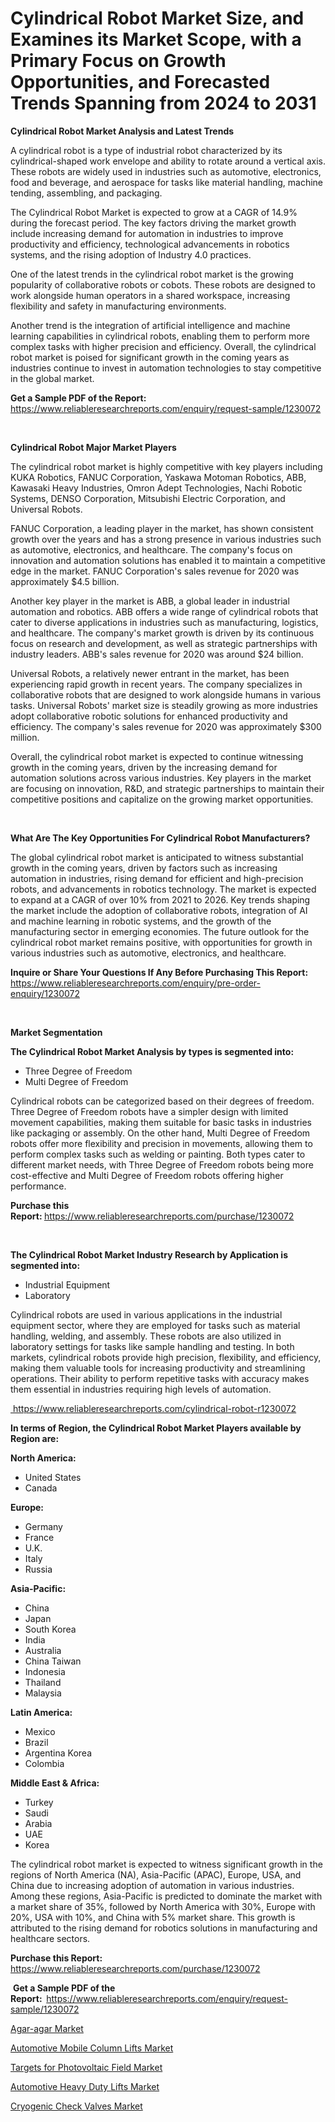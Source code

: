 <p><h1>Cylindrical Robot Market Size, and Examines its Market Scope, with a Primary Focus on Growth Opportunities, and Forecasted Trends Spanning from 2024 to 2031</h1></p><p><strong>Cylindrical Robot Market Analysis and Latest Trends</strong></p>
<p><p>A cylindrical robot is a type of industrial robot characterized by its cylindrical-shaped work envelope and ability to rotate around a vertical axis. These robots are widely used in industries such as automotive, electronics, food and beverage, and aerospace for tasks like material handling, machine tending, assembling, and packaging.</p><p>The Cylindrical Robot Market is expected to grow at a CAGR of 14.9% during the forecast period. The key factors driving the market growth include increasing demand for automation in industries to improve productivity and efficiency, technological advancements in robotics systems, and the rising adoption of Industry 4.0 practices.</p><p>One of the latest trends in the cylindrical robot market is the growing popularity of collaborative robots or cobots. These robots are designed to work alongside human operators in a shared workspace, increasing flexibility and safety in manufacturing environments.</p><p>Another trend is the integration of artificial intelligence and machine learning capabilities in cylindrical robots, enabling them to perform more complex tasks with higher precision and efficiency. Overall, the cylindrical robot market is poised for significant growth in the coming years as industries continue to invest in automation technologies to stay competitive in the global market.</p></p>
<p><strong>Get a Sample PDF of the Report:&nbsp;</strong> <a href="https://www.reliableresearchreports.com/enquiry/request-sample/1230072">https://www.reliableresearchreports.com/enquiry/request-sample/1230072</a></p>
<p>&nbsp;</p>
<p><strong>Cylindrical Robot Major Market Players</strong></p>
<p><p>The cylindrical robot market is highly competitive with key players including KUKA Robotics, FANUC Corporation, Yaskawa Motoman Robotics, ABB, Kawasaki Heavy Industries, Omron Adept Technologies, Nachi Robotic Systems, DENSO Corporation, Mitsubishi Electric Corporation, and Universal Robots.</p><p>FANUC Corporation, a leading player in the market, has shown consistent growth over the years and has a strong presence in various industries such as automotive, electronics, and healthcare. The company's focus on innovation and automation solutions has enabled it to maintain a competitive edge in the market. FANUC Corporation's sales revenue for 2020 was approximately $4.5 billion.</p><p>Another key player in the market is ABB, a global leader in industrial automation and robotics. ABB offers a wide range of cylindrical robots that cater to diverse applications in industries such as manufacturing, logistics, and healthcare. The company's market growth is driven by its continuous focus on research and development, as well as strategic partnerships with industry leaders. ABB's sales revenue for 2020 was around $24 billion.</p><p>Universal Robots, a relatively newer entrant in the market, has been experiencing rapid growth in recent years. The company specializes in collaborative robots that are designed to work alongside humans in various tasks. Universal Robots' market size is steadily growing as more industries adopt collaborative robotic solutions for enhanced productivity and efficiency. The company's sales revenue for 2020 was approximately $300 million.</p><p>Overall, the cylindrical robot market is expected to continue witnessing growth in the coming years, driven by the increasing demand for automation solutions across various industries. Key players in the market are focusing on innovation, R&D, and strategic partnerships to maintain their competitive positions and capitalize on the growing market opportunities.</p></p>
<p>&nbsp;</p>
<p><strong>What Are The Key Opportunities For Cylindrical Robot Manufacturers?</strong></p>
<p><p>The global cylindrical robot market is anticipated to witness substantial growth in the coming years, driven by factors such as increasing automation in industries, rising demand for efficient and high-precision robots, and advancements in robotics technology. The market is expected to expand at a CAGR of over 10% from 2021 to 2026. Key trends shaping the market include the adoption of collaborative robots, integration of AI and machine learning in robotic systems, and the growth of the manufacturing sector in emerging economies. The future outlook for the cylindrical robot market remains positive, with opportunities for growth in various industries such as automotive, electronics, and healthcare.</p></p>
<p><strong>Inquire or Share Your Questions If Any Before Purchasing This Report:</strong> <a href="https://www.reliableresearchreports.com/enquiry/pre-order-enquiry/1230072">https://www.reliableresearchreports.com/enquiry/pre-order-enquiry/1230072</a></p>
<p>&nbsp;</p>
<p><strong>Market Segmentation</strong></p>
<p><strong>The Cylindrical Robot Market Analysis by types is segmented into:</strong></p>
<p><ul><li>Three Degree of Freedom</li><li>Multi Degree of Freedom</li></ul></p>
<p><p>Cylindrical robots can be categorized based on their degrees of freedom. Three Degree of Freedom robots have a simpler design with limited movement capabilities, making them suitable for basic tasks in industries like packaging or assembly. On the other hand, Multi Degree of Freedom robots offer more flexibility and precision in movements, allowing them to perform complex tasks such as welding or painting. Both types cater to different market needs, with Three Degree of Freedom robots being more cost-effective and Multi Degree of Freedom robots offering higher performance.</p></p>
<p><strong>Purchase this Report:&nbsp;</strong><a href="https://www.reliableresearchreports.com/purchase/1230072">https://www.reliableresearchreports.com/purchase/1230072</a></p>
<p>&nbsp;</p>
<p><strong>The Cylindrical Robot Market Industry Research by Application is segmented into:</strong></p>
<p><ul><li>Industrial Equipment</li><li>Laboratory</li></ul></p>
<p><p>Cylindrical robots are used in various applications in the industrial equipment sector, where they are employed for tasks such as material handling, welding, and assembly. These robots are also utilized in laboratory settings for tasks like sample handling and testing. In both markets, cylindrical robots provide high precision, flexibility, and efficiency, making them valuable tools for increasing productivity and streamlining operations. Their ability to perform repetitive tasks with accuracy makes them essential in industries requiring high levels of automation.</p></p>
<p><a href="https://www.reliableresearchreports.com/cylindrical-robot-r1230072">&nbsp;https://www.reliableresearchreports.com/cylindrical-robot-r1230072</a></p>
<p><strong>In terms of Region, the Cylindrical Robot Market Players available by Region are:</strong></p>
<p>
    <p> <strong> North America: </strong>
        <ul>
            <li>United States</li>
            <li>Canada</li>
        </ul>
        </p> 
    <p> <strong> Europe: </strong>
        <ul>
            <li>Germany</li>
            <li>France</li>
            <li>U.K.</li>
            <li>Italy</li>
            <li>Russia</li>
        </ul>
        </p> 
    <p> <strong> Asia-Pacific: </strong>
        <ul>
            <li>China</li>
            <li>Japan</li>
            <li>South Korea</li>
            <li>India</li>
            <li>Australia</li>
            <li>China Taiwan</li>
            <li>Indonesia</li>
            <li>Thailand</li>
            <li>Malaysia</li>
        </ul>
        </p> 
    <p> <strong> Latin America: </strong>
        <ul>
            <li>Mexico</li>
            <li>Brazil</li>
            <li>Argentina Korea</li>
            <li>Colombia</li>
        </ul>
        </p> 
    <p> <strong> Middle East & Africa: </strong>
        <ul>
            <li>Turkey</li>
            <li>Saudi</li>
            <li>Arabia</li>
            <li>UAE</li>
            <li>Korea</li>
        </ul>
    </p>
    </p>
<p><p>The cylindrical robot market is expected to witness significant growth in the regions of North America (NA), Asia-Pacific (APAC), Europe, USA, and China due to increasing adoption of automation in various industries. Among these regions, Asia-Pacific is predicted to dominate the market with a market share of 35%, followed by North America with 30%, Europe with 20%, USA with 10%, and China with 5% market share. This growth is attributed to the rising demand for robotics solutions in manufacturing and healthcare sectors.</p></p>
<p><strong>Purchase this Report: </strong><a href="https://www.reliableresearchreports.com/purchase/1230072">https://www.reliableresearchreports.com/purchase/1230072</a></p>
<p>&nbsp;<strong>Get a Sample PDF of the Report:&nbsp;&nbsp;</strong><a href="https://www.reliableresearchreports.com/enquiry/request-sample/1230072">https://www.reliableresearchreports.com/enquiry/request-sample/1230072</a></p>
<p><strong></strong></p>
<p><p><a href="https://medium.com/@sarahhopkins94/global-agar-agar-market-analysis-trends-forecasts-and-growth-opportunities-2024-2031-in-180-0b2da2cb6773">Agar-agar Market</a></p><p><a href="https://issuu.com/reportprime-2/docs/automotive-mobile-column-lifts-market-size-2030.pp">Automotive Mobile Column Lifts Market</a></p><p><a href="https://medium.com/@brendamoreno1988/global-targets-for-photovoltaic-field-market-status-2024-2031-and-forecast-by-region-product-486bcf12a439">Targets for Photovoltaic Field Market</a></p><p><a href="https://issuu.com/reportprime-2/docs/automotive-heavy-duty-lifts-market-size-2030.pptx">Automotive Heavy Duty Lifts Market</a></p><p><a href="https://github.com/Krish2023na/Market-Research-Report-List-5/blob/main/cryogenic-check-valves-market.md">Cryogenic Check Valves Market</a></p></p>